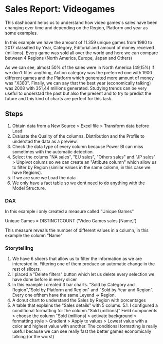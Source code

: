 
# Sales Report: Videogames  

This dashboard helps us to understand how video games's sales have been changing over time and depending on the Region, Platform and  year as some examples.

In this example we have the amount of 11.359 unique games from 1980 to 2017 classified by Year, Category, Editorial and amount of money received (millions). Every game was sold all over the world and here we can compare between 4 Regions (North America, Europe, Japan and Others)

As we can see, almost 50% of the sales were in North America (49,15%) if we don't filter anything, Action category was the preferred one with 1900 different games and the Platform which generated more amount of money was "X360". Finally, we can say that the best year (economically talking) was 2008 with 351,44 millions generated.
Studying trends can be very useful to understad the past but also the present and to try to predict the future and this kind of charts are perfect for this task.

## Steps

1. Obtain data from a New Source > Excel file > Transform data before Load
2. Evaluate the Quality of the columns, Distribution and the Profile to understad the data as a preview.
3. Check the data type of every column because Power BI can miss sometimes with the automatic detection.
4. Select the colums "NA sales", "EU sales", "Others sales" and "JP sales" > Unpivot colums so we can create an "Attibute column" which allow us to filter by Region (similar values in the same colomn, in this case we have Regions).
5. If we are sure we Load the data
6. We only have a fact table so we dont need to do anything with the Model Structure.

### DAX
In this example i only created a measure called "Unique Games"

Unique Games = DISTINCTCOUNT ('Video Games sales [Name]') 

This measure reveals the number of different values in a column, in this example the column "Name"

### Storytelling

1. We have 6 slicers that allow us to filter the information as we are interested in. Filtering one of them produce an automatic change in the rest of slicers.
2. I placed a "Delete filters" button which let us delete every selection we have done before in every slicer
3. In this example i created 3 bar charts. "Sold by Category and Region","Sold by Platform and Region" and "Sold by Year and Region". Every one ofthem have the same Leyend -> Region.
4. A donut chart to understand the Sales by Region with porcentages
5. A table that explains the "Sales details" with 5 colums. 
5.1. I configured a conditional formatting for the column "Sold (millions)"
Field components > choose the column "Sold (millions) > activate background > formatting style > Gradient > Apply to values > Lowest value with a color and highest value with another.
The conditional formatting is really useful because we can see really fast the better games economically talking (or the worst)
